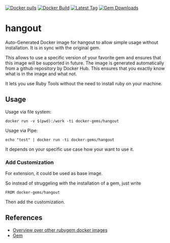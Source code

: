 [![Docker pulls](https://img.shields.io/docker/pulls/rubygem/hangout.svg)](https://hub.docker.com/r/rubygem/hangout/)
[![Docker Build](https://img.shields.io/docker/automated/rubygem/hangout.svg)](https://hub.docker.com/r/rubygem/hangout/)
[![Latest Tag](https://img.shields.io/github/tag/docker-rubygem/hangout.svg)](https://hub.docker.com/r/rubygem/hangout/)
[![Gem Downloads](https://img.shields.io/gem/dt/hangout.svg)](https://rubygems.org/gems/hangout/)
# hangout

Auto-Generated Docker image for hangout to allow simple usage without installation.
It is in sync with the original gem.

This allows to use a specific version of your favorite gem and ensures that this image will be supported in future.
The image is generated automatically from a github repository by Docker Hub.
This ensures that you exactly know what is in the image and what not.

It lets you use Ruby Tools without the need to install ruby on your machine.

## Usage

Usage via file system:

`docker run -v $(pwd):/work -ti docker-gems/hangout`

Usage via Pipe:

`echo "test" | docker run -ti docker-gems/hangout`

It depends on your specific use case how your want to use it.

### Add Customization

For extension, it could be used as base image.

So instead of struggeling with the installation of a gem, just write

`FROM docker-gems/hangout`

Then add the customization.

## References

 - [Overview over other rubygem docker images](https://github.com/thinkbot/docker-rubygem)
 - [Gem](https://rubygems.org/gems/hangout/)
